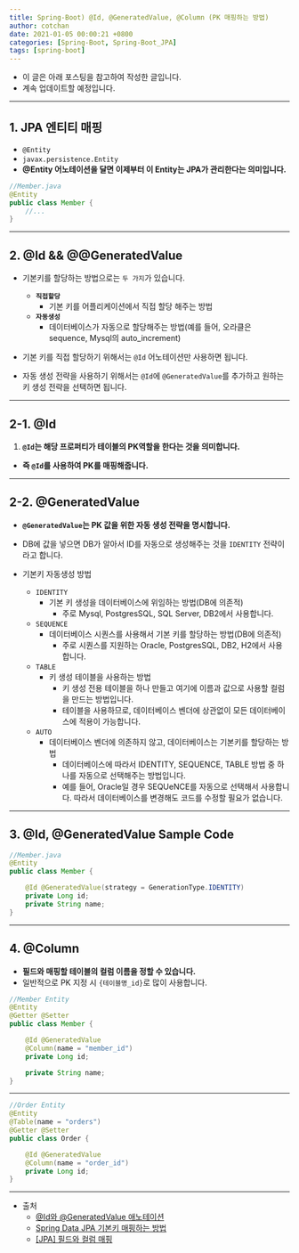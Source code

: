 ```yaml
---
title: Spring-Boot) @Id, @GeneratedValue, @Column (PK 매핑하는 방법)
author: cotchan 
date: 2021-01-05 00:00:21 +0800 
categories: [Spring-Boot, Spring-Boot_JPA]
tags: [spring-boot] 
---
```


+ 이 글은 아래 포스팅을 참고하여 작성한 글입니다. 
+ 계속 업데이트할 예정입니다.

---


## 1. JPA 엔티티 매핑

+ `@Entity`
+ `javax.persistence.Entity`
+ **@Entity 어노테이션을 달면 이제부터 이 Entity는 JPA가 관리한다는 의미입니다.**

```java
//Member.java
@Entity
public class Member {
    //...
}
```

---

## 2. @Id && @@GeneratedValue

+ 기본키를 할당하는 방법으로는 `두 가지`가 있습니다.
  + **`직접할당`**
    + 기본 키를 어플리케이션에서 직접 할당 해주는 방법
  + **`자동생성`**
    + 데이터베이스가 자동으로 할당해주는 방법(예를 들어, 오라클은 sequence, Mysql의 auto_increment)

+ 기본 키를 직접 할당하기 위해서는 `@Id` 어노테이션만 사용하면 됩니다.
+ 자동 생성 전략을 사용하기 위해서는 `@Id`에 `@GeneratedValue`를 추가하고 원하는 키 생성 전략을 선택하면 됩니다.

---

## 2-1. @Id 

1. **`@Id`는 해당 프로퍼티가 테이블의 PK역할을 한다는 것을 의미합니다.**
  +  **즉 `@Id`를 사용하여 PK를 매핑해줍니다.**

---

## 2-2. @GeneratedValue
  
+ **`@GeneratedValue`는 PK 값을 위한 자동 생성 전략을 명시합니다.** 
+ DB에 값을 넣으면 DB가 알아서 ID를 자동으로 생성해주는 것을 `IDENTITY` 전략이라고 합니다.


+ 기본키 자동생성 방법
  + `IDENTITY`
    + 기본 키 생성을 데이터베이스에 위임하는 방법(DB에 의존적)
      +  주로 Mysql, PostgresSQL, SQL Server, DB2에서 사용합니다.  
  + `SEQUENCE`
    + 데이터베이스 시퀀스를 사용해서 기본 키를 할당하는 방법(DB에 의존적)
      + 주로 시퀀스를 지원하는 Oracle, PostgresSQL, DB2, H2에서 사용합니다.
  + `TABLE`
    + 키 생성 테이블을 사용하는 방법
      + 키 생성 전용 테이블을 하나 만들고 여기에 이름과 값으로 사용할 컬럼을 만드는 방법입니다. 
      + 테이블을 사용하므로, 데이터베이스 벤더에 상관없이 모든 데이터베이스에 적용이 가능합니다.
  + `AUTO`
    + 데이터베이스 벤더에 의존하지 않고, 데이터베이스는 기본키를 할당하는 방법
      + 데이터베이스에 따라서 IDENTITY, SEQUENCE, TABLE 방법 중 하나를 자동으로 선택해주는 방법입니다.
      + 예를 들어, Oracle일 경우 SEQUeNCE를 자동으로 선택해서 사용합니다. 따라서 데이터베이스를 변경해도 코드를 수정할 필요가 없습니다.



---

## 3. @Id, @GeneratedValue Sample Code

```java
//Member.java
@Entity
public class Member {

    @Id @GeneratedValue(strategy = GenerationType.IDENTITY)
    private Long id;
    private String name;
}
```

---

## 4. @Column

+ **필드와 매핑할 테이블의 컬럼 이름을 정할 수 있습니다.**
+ 일반적으로 PK 지정 시 `{테이블명_id}`로 많이 사용합니다.


```java
//Member Entity
@Entity
@Getter @Setter
public class Member {

    @Id @GeneratedValue
    @Column(name = "member_id")
    private Long id;

    private String name;
}
```

---

```java
//Order Entity
@Entity
@Table(name = "orders")
@Getter @Setter
public class Order {

    @Id @GeneratedValue
    @Column(name = "order_id")
    private Long id;
}
```

---

+ 출처
  + [@Id와 @GeneratedValue 애노테이션](https://jsaver.tistory.com/entry/Id%EC%99%80-GeneratedValue-%EC%95%A0%EB%85%B8%ED%85%8C%EC%9D%B4%EC%85%98)
  + [Spring Data JPA 기본키 매핑하는 방법](https://ithub.tistory.com/24)
  + [[JPA] 필드와 컬럼 매핑](https://ict-nroo.tistory.com/113)
